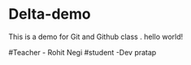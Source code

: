 # Delta-demo
This is a demo for Git and Github class .
hello world!

#Teacher - Rohit Negi
#student -Dev pratap 